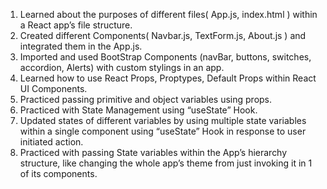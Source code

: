 1.	Learned about the purposes of different files( App.js, index.html ) within a React app’s file structure.
2.	Created different Components( Navbar.js, TextForm.js, About.js ) and integrated them in the App.js.
3.	Imported and used BootStrap Components (navBar, buttons, switches, accordion, Alerts) with custom stylings in an app.
4.	Learned how to use React Props, Proptypes, Default Props within React UI Components.
5.	Practiced passing primitive and object variables using props. 
6.	Practiced with State Management using “useState” Hook. 
7.	Updated states of different variables by using multiple state variables within a single component using “useState” Hook in response to user initiated action.
8.	Practiced with passing State variables within the App’s hierarchy structure, like changing the whole app’s theme from just invoking it in 1 of its components.

